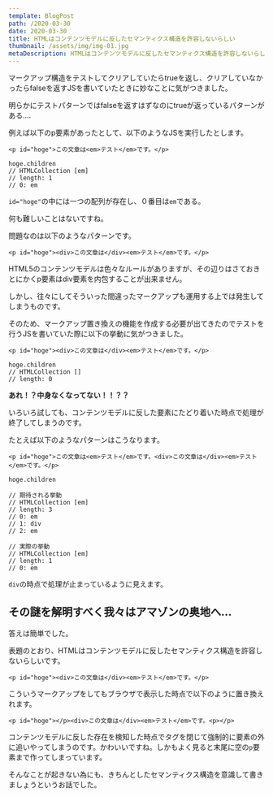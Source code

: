 ```yaml
---
template: BlogPost
path: /2020-03-30
date: 2020-03-30
title: HTMLはコンテンツモデルに反したセマンティクス構造を許容しないらしい
thumbnail: /assets/img/img-01.jpg
metaDescription: HTMLはコンテンツモデルに反したセマンティクス構造を許容しないらしい
---
```


マークアップ構造をテストしてクリアしていたらtrueを返し、クリアしていなかったらfalseを返すJSを書いていたときに妙なことに気がつきました。

明らかにテストパターンではfalseを返すはずなのにtrueが返っているパターンがある....

例えば以下のp要素があったとして、以下のようなJSを実行したとします。

```
<p id="hoge">この文章は<em>テスト</em>です。</p>

hoge.children
// HTMLCollection [em]
// length: 1
// 0: em
```

`id="hoge"`の中には一つの配列が存在し、０番目は`em`である。

何も難しいことはないですね。

問題なのは以下のようなパターンです。

```
<p id="hoge"><div>この文章は</div><em>テスト</em>です。</p>
```

HTML5のコンテンツモデルは色々なルールがありますが、その辺りはさておきとにかくp要素はdiv要素を内包することが出来ません。

しかし、往々にしてそういった間違ったマークアップも運用する上では発生してしまうものです。

そのため、マークアップ置き換えの機能を作成する必要が出てきたのでテストを行うJSを書いていた際に以下の挙動に気がつきました。

```
<p id="hoge"><div>この文章は</div><em>テスト</em>です。</p>

hoge.children
// HTMLCollection []
// length: 0
```

**あれ！？中身なくなってない！！？？**

いろいろ試しても、コンテンツモデルに反した要素にたどり着いた時点で処理が終了してしまうのです。

たとえば以下のようなパターンはこうなります。

```
<p id="hoge">この文章は<em>テスト</em>です。<div>この文章は</div><em>テスト</em>です。</p>

hoge.children

// 期待される挙動
// HTMLCollection [em]
// length: 3
// 0: em
// 1: div
// 2: em

// 実際の挙動
// HTMLCollection [em]
// length: 1
// 0: em
```

`div`の時点で処理が止まっているように見えます。

## その謎を解明すべく我々はアマゾンの奥地へ...

答えは簡単でした。

表題のとおり、HTMLはコンテンツモデルに反したセマンティクス構造を許容しないらしいです。

```
<p id="hoge"><div>この文章は</div><em>テスト</em>です。</p>
```

こういうマークアップをしてもブラウザで表示した時点で以下のように置き換えれます。

```
<p id="hoge"></p><div>この文章は</div><em>テスト</em>です。<p></p>
```

コンテンツモデルに反した存在を検知した時点でタグを閉じて強制的に要素の外に追いやってしまうのです。かわいいですね。しかもよく見ると末尾に空の`p`要素まで作ってしまっています。

そんなことが起きない為にも、きちんとしたセマンティクス構造を意識して書きましょうというお話でした。